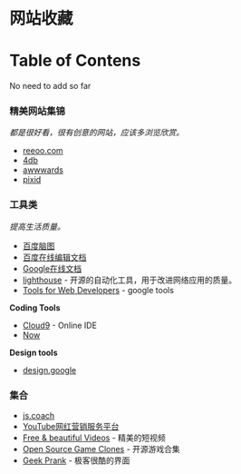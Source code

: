 ﻿# 网站收藏

# Table of Contens

No need to add so far

### 精美网站集锦
*都是很好看，很有创意的网站，应该多浏览欣赏。*

* [reeoo.com](http://reeoo.com/)
* [4db](http://4db.cc/)
* [awwwards](http://www.awwwards.com/)
* [pixid](http://pixid.cn/)

### 工具类
*提高生活质量。*

* [百度脑图](http://naotu.baidu.com/)
* [百度在线编辑文档](http://word.baidu.com/)
* [Google在线文档](https://docs.google.com)
* [lighthouse](https://chrome.google.com/webstore/detail/lighthouse/blipmdconlkpinefehnmjammfjpmpbjk?hl=zh-cn) - 开源的自动化工具，用于改进网络应用的质量。
* [Tools for Web Developers](https://developers.google.com/web/tools/) - google tools

**Coding Tools**

* [Cloud9](https://c9.io/) - Online IDE
* [Now](https://zeit.co/now)

**Design tools**

* [design.google](https://design.google.com/)

### 集合

* [js.coach](https://js.coach/)
* [YouTube网红营销服务平台](https://cn.noxinfluencer.com/)
* [Free & beautiful Videos](https://mixkit.co/) - 精美的短视频
* [Open Source Game Clones](https://osgameclones.com/) - 开源游戏合集
* [Geek Prank](https://geekprank.com/) - 极客很酷的界面